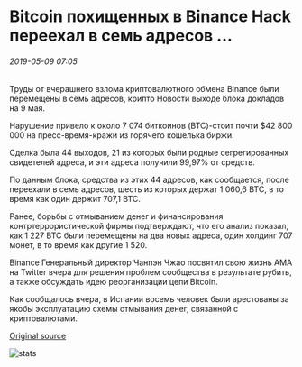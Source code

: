 # Bitcoin похищенных в Binance Hack переехал в семь адресов ...

###### 2019-05-09 07:05

Труды от вчерашнего взлома криптовалютного обмена Binance были перемещены в семь адресов, крипто Новости выходе блока докладов на 9 мая.

Нарушение привело к около 7 074 биткоинов (BTC)-стоит почти $42 800 000 на пресс-время-кражи из горячего кошелька биржи.

Сделка была 44 выходов, 21 из которых были родные сегрегированных свидетелей адреса, и эти адреса получили 99,97% от средств.

По данным блока, средства из этих 44 адресов, как сообщается, после переехали в семь адресов, шесть из которых держат 1 060,6 BTC, в то время как один держит 707,1 BTC.

Ранее, борьбы с отмыванием денег и финансирования контртеррористической фирмы подтверждают, что его анализ показал, как 1 227 BTC были перемещены на два новых адреса, один холдинг 707 монет, в то время как другие 1 520.

Binance Генеральный директор Чанпэн Чжао посвятил свою жизнь AMA на Twitter вчера для решения проблем сообщества в результате рубить, а также обсуждать идею реорганизации цепи Bitcoin.

Как сообщалось вчера, в Испании восемь человек были арестованы за якобы эксплуатацию схемы отмывания денег, связанной с криптовалютами.

[Original source](https://cointelegraph.com/news/bitcoin-stolen-in-binance-hack-moved-to-seven-addresses)

![stats](https://c.statcounter.com/11760860/0/a89fa40b/1/ "stats")